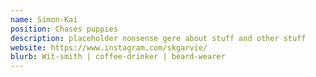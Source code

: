 ```yaml
---
name: Simon-Kai
position: Chases puppies
description: placeholder nonsense gere about stuff and other stuff
website: https://www.instagram.com/skgarvie/
blurb: Wit-smith | coffee-drinker | beard-wearer
---
```

